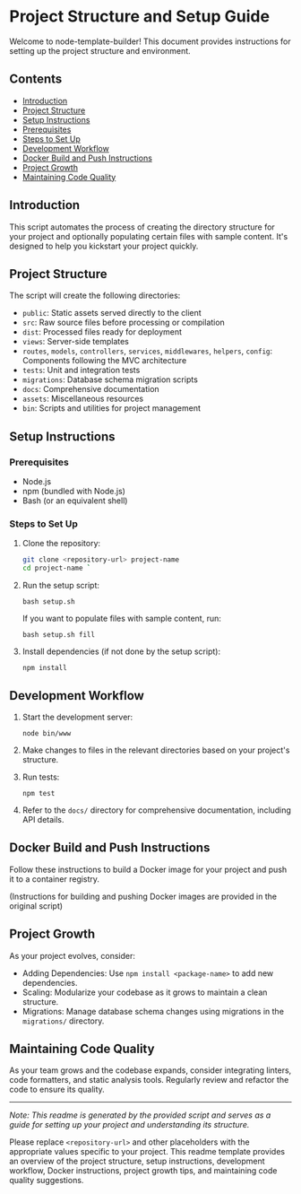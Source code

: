
# Project Structure and Setup Guide

Welcome to node-template-builder! This document provides instructions for setting up the project structure and environment.

## Contents

- [Introduction](#introduction)
- [Project Structure](#project-structure)
- [Setup Instructions](#setup-instructions)
 - [Prerequisites](#prerequisites)
 - [Steps to Set Up](#steps-to-set-up)
- [Development Workflow](#development-workflow)
- [Docker Build and Push Instructions](#docker-build-and-push-instructions)
- [Project Growth](#project-growth)
- [Maintaining Code Quality](#maintaining-code-quality)

## Introduction

This script automates the process of creating the directory structure for your project and optionally populating certain files with sample content. It's designed to help you kickstart your project quickly.

## Project Structure

The script will create the following directories:

- `public`: Static assets served directly to the client
- `src`: Raw source files before processing or compilation
- `dist`: Processed files ready for deployment
- `views`: Server-side templates
- `routes`, `models`, `controllers`, `services`, `middlewares`, `helpers`, `config`: Components following the MVC architecture
- `tests`: Unit and integration tests
- `migrations`: Database schema migration scripts
- `docs`: Comprehensive documentation
- `assets`: Miscellaneous resources
- `bin`: Scripts and utilities for project management

## Setup Instructions

### Prerequisites

- Node.js
- npm (bundled with Node.js)
- Bash (or an equivalent shell)

### Steps to Set Up

1. Clone the repository:

   ```bash
   git clone <repository-url> project-name
   cd project-name `

1.  Run the setup script:



    `bash setup.sh`

    If you want to populate files with sample content, run:



    `bash setup.sh fill`

2.  Install dependencies (if not done by the setup script):



    `npm install`

Development Workflow
--------------------

1.  Start the development server:



    `node bin/www`

2.  Make changes to files in the relevant directories based on your project's structure.

3.  Run tests:



    `npm test`

4.  Refer to the `docs/` directory for comprehensive documentation, including API details.

Docker Build and Push Instructions
----------------------------------

Follow these instructions to build a Docker image for your project and push it to a container registry.

(Instructions for building and pushing Docker images are provided in the original script)

Project Growth
--------------

As your project evolves, consider:

-   Adding Dependencies: Use `npm install <package-name>` to add new dependencies.
-   Scaling: Modularize your codebase as it grows to maintain a clean structure.
-   Migrations: Manage database schema changes using migrations in the `migrations/` directory.

Maintaining Code Quality
------------------------

As your team grows and the codebase expands, consider integrating linters, code formatters, and static analysis tools. Regularly review and refactor the code to ensure its quality.

* * * * *

*Note: This readme is generated by the provided script and serves as a guide for setting up your project and understanding its structure.*


Please replace `<repository-url>` and other placeholders with the appropriate values specific to your project. This readme template provides an overview of the project structure, setup instructions, development workflow, Docker instructions, project growth tips, and maintaining code quality suggestions.
